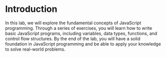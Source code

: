 # Introduction

In this lab, we will explore the fundamental concepts of JavaScript programming. Through a series of exercises, you will learn how to write basic JavaScript programs, including variables, data types, functions, and control flow structures. By the end of the lab, you will have a solid foundation in JavaScript programming and be able to apply your knowledge to solve real-world problems.
